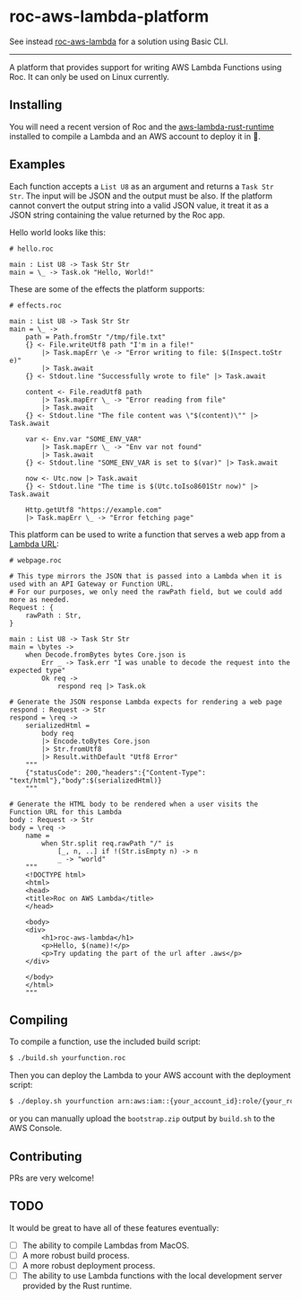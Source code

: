 # roc-aws-lambda-platform

See instead [roc-aws-lambda](https://github.com/isaacvando/roc-aws-lambda) for a solution using Basic CLI.

---

A platform that provides support for writing AWS Lambda Functions using Roc. It can only be used on Linux currently.

## Installing

You will need a recent version of Roc and the [aws-lambda-rust-runtime](https://github.com/awslabs/aws-lambda-rust-runtime) installed to compile a Lambda and an AWS account to deploy it in :rocket:.

## Examples

Each function accepts a `List U8` as an argument and returns a `Task Str Str`. The input will be JSON and the output must be also. If the platform cannot convert the output string into a valid JSON value, it treat it as a JSON string containing the value returned by the Roc app.

Hello world looks like this:

```roc
# hello.roc

main : List U8 -> Task Str Str
main = \_ -> Task.ok "Hello, World!"
```

These are some of the effects the platform supports:

```roc
# effects.roc

main : List U8 -> Task Str Str
main = \_ ->
    path = Path.fromStr "/tmp/file.txt"
    {} <- File.writeUtf8 path "I'm in a file!"
        |> Task.mapErr \e -> "Error writing to file: $(Inspect.toStr e)"
        |> Task.await
    {} <- Stdout.line "Successfully wrote to file" |> Task.await

    content <- File.readUtf8 path
        |> Task.mapErr \_ -> "Error reading from file"
        |> Task.await
    {} <- Stdout.line "The file content was \"$(content)\"" |> Task.await

    var <- Env.var "SOME_ENV_VAR"
        |> Task.mapErr \_ -> "Env var not found"
        |> Task.await
    {} <- Stdout.line "SOME_ENV_VAR is set to $(var)" |> Task.await

    now <- Utc.now |> Task.await
    {} <- Stdout.line "The time is $(Utc.toIso8601Str now)" |> Task.await

    Http.getUtf8 "https://example.com"
    |> Task.mapErr \_ -> "Error fetching page"
```

This platform can be used to write a function that serves a web app from a [Lambda URL](https://docs.aws.amazon.com/lambda/latest/dg/urls-configuration.html):

```roc
# webpage.roc

# This type mirrors the JSON that is passed into a Lambda when it is used with an API Gateway or Function URL.
# For our purposes, we only need the rawPath field, but we could add more as needed.
Request : {
    rawPath : Str,
}

main : List U8 -> Task Str Str
main = \bytes ->
    when Decode.fromBytes bytes Core.json is
        Err _ -> Task.err "I was unable to decode the request into the expected type"
        Ok req ->
            respond req |> Task.ok

# Generate the JSON response Lambda expects for rendering a web page
respond : Request -> Str
respond = \req ->
    serializedHtml =
        body req
        |> Encode.toBytes Core.json
        |> Str.fromUtf8
        |> Result.withDefault "Utf8 Error"
    """
    {"statusCode": 200,"headers":{"Content-Type": "text/html"},"body":$(serializedHtml)}
    """

# Generate the HTML body to be rendered when a user visits the Function URL for this Lambda
body : Request -> Str
body = \req ->
    name =
        when Str.split req.rawPath "/" is
            [_, n, ..] if !(Str.isEmpty n) -> n
            _ -> "world"
    """
    <!DOCTYPE html>
    <html>
    <head>
    <title>Roc on AWS Lambda</title>
    </head>

    <body>
    <div>
        <h1>roc-aws-lambda</h1>
        <p>Hello, $(name)!</p>
        <p>Try updating the part of the url after .aws</p>
    </div>

    </body>
    </html>
    """
```

## Compiling

To compile a function, use the included build script:

```bash
$ ./build.sh yourfunction.roc
```

Then you can deploy the Lambda to your AWS account with the deployment script:

```bash
$ ./deploy.sh yourfunction arn:aws:iam::{your_account_id}:role/{your_role_name}
```

or you can manually upload the `bootstrap.zip` output by `build.sh` to the AWS Console.

## Contributing

PRs are very welcome!

## TODO

It would be great to have all of these features eventually:

- [ ] The ability to compile Lambdas from MacOS.
- [ ] A more robust build process.
- [ ] A more robust deployment process.
- [ ] The ability to use Lambda functions with the local development server provided by the Rust runtime.
